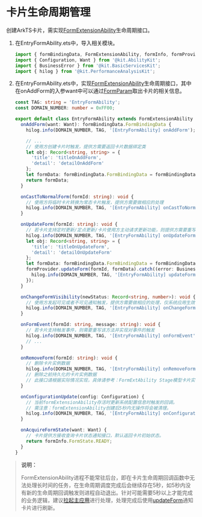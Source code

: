 # 卡片生命周期管理


创建ArkTS卡片，需实现[FormExtensionAbility](../reference/apis-form-kit/js-apis-app-form-formExtensionAbility.md)生命周期接口。

1. 在EntryFormAbility.ets中，导入相关模块。
    ```ts
    import { formBindingData, FormExtensionAbility, formInfo, formProvider } from '@kit.FormKit';
    import { Configuration, Want } from '@kit.AbilityKit';
    import { BusinessError } from '@kit.BasicServicesKit';
    import { hilog } from '@kit.PerformanceAnalysisKit';
    ```

2. 在EntryFormAbility.ets中，实现[FormExtensionAbility](../reference/apis-form-kit/js-apis-app-form-formExtensionAbility.md)生命周期接口，其中在onAddForm的入参want中可以通过[FormParam](../reference/apis-form-kit/js-apis-app-form-formInfo.md#formparam)取出卡片的相关信息。
   
    ```ts
    const TAG: string = 'EntryFormAbility';
    const DOMAIN_NUMBER: number = 0xFF00;
    
    export default class EntryFormAbility extends FormExtensionAbility {
      onAddForm(want: Want): formBindingData.FormBindingData {
        hilog.info(DOMAIN_NUMBER, TAG, '[EntryFormAbility] onAddForm');
    
        // ...
        // 使用方创建卡片时触发，提供方需要返回卡片数据绑定类
        let obj: Record<string, string> = {
          'title': 'titleOnAddForm',
          'detail': 'detailOnAddForm'
        };
        let formData: formBindingData.FormBindingData = formBindingData.createFormBindingData(obj);
        return formData;
      }
    
      onCastToNormalForm(formId: string): void {
        // 使用方将临时卡片转换为常态卡片触发，提供方需要做相应的处理
        hilog.info(DOMAIN_NUMBER, TAG, '[EntryFormAbility] onCastToNormalForm');
      }
    
      onUpdateForm(formId: string): void {
        // 若卡片支持定时更新/定点更新/卡片使用方主动请求更新功能，则提供方需要重写该方法以支持数据更新
        hilog.info(DOMAIN_NUMBER, TAG, '[EntryFormAbility] onUpdateForm');
        let obj: Record<string, string> = {
          'title': 'titleOnUpdateForm',
          'detail': 'detailOnUpdateForm'
        };
        let formData: formBindingData.FormBindingData = formBindingData.createFormBindingData(obj);
        formProvider.updateForm(formId, formData).catch((error: BusinessError) => {
          hilog.info(DOMAIN_NUMBER, TAG, '[EntryFormAbility] updateForm, error:' + JSON.stringify(error));
        });
      }
    
      onChangeFormVisibility(newStatus: Record<string, number>): void {
        // 使用方发起可见或者不可见通知触发，提供方需要做相应的处理，仅系统应用生效
        hilog.info(DOMAIN_NUMBER, TAG, '[EntryFormAbility] onChangeFormVisibility');
      }
    
      onFormEvent(formId: string, message: string): void {
        // 若卡片支持触发事件，则需要重写该方法并实现对事件的触发
        hilog.info(DOMAIN_NUMBER, TAG, '[EntryFormAbility] onFormEvent');
        // ...
      }
    
      onRemoveForm(formId: string): void {
        // 删除卡片实例数据
        hilog.info(DOMAIN_NUMBER, TAG, '[EntryFormAbility] onRemoveForm');
        // 删除之前持久化的卡片实例数据
        // 此接口请根据实际情况实现，具体请参考：FormExtAbility Stage模型卡片实例
      }
    
      onConfigurationUpdate(config: Configuration) {
        // 当前formExtensionAbility存活时更新系统配置信息时触发的回调。
        // 需注意：formExtensionAbility创建后5秒内无操作将会被清理。
        hilog.info(DOMAIN_NUMBER, TAG, '[EntryFormAbility] onConfigurationUpdate:' + JSON.stringify(config));
      }
    
      onAcquireFormState(want: Want) {
        // 卡片提供方接收查询卡片状态通知接口，默认返回卡片初始状态。
        return formInfo.FormState.READY;
      }
    }
    ```
    
    
> **说明：**
>
> FormExtensionAbility进程不能常驻后台，即在卡片生命周期回调函数中无法处理长时间的任务，在生命周期调度完成后会继续存在5秒，如5秒内没有新的生命周期回调触发则进程自动退出。针对可能需要5秒以上才能完成的业务逻辑，建议[拉起主应用](arkts-ui-widget-event-uiability.md)进行处理，处理完成后使用[updateForm](../reference/apis-form-kit/js-apis-app-form-formProvider.md#updateform)通知卡片进行刷新。
    